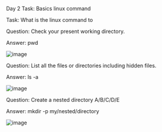Day 2 Task: Basics linux command

Task: What is the linux command to

Question: Check your present working directory.

Answer: pwd

![image](https://github.com/lovely7027/90DaysOfDevOps/assets/76859803/93442561-e623-4ffe-9d0b-e1891cfc6dbd)

  
Question: List all the files or directories including hidden files.

Answer: ls -a

![image](https://github.com/lovely7027/90DaysOfDevOps/assets/76859803/32555c69-6b1c-461c-b309-7c31c1121f1e)


Question: Create a nested directory A/B/C/D/E

Answer: mkdir -p my/nested/directory

![image](https://github.com/lovely7027/90DaysOfDevOps/assets/76859803/4cd6b1ec-9a2e-4d85-9121-d7a8bfe6f89d)
